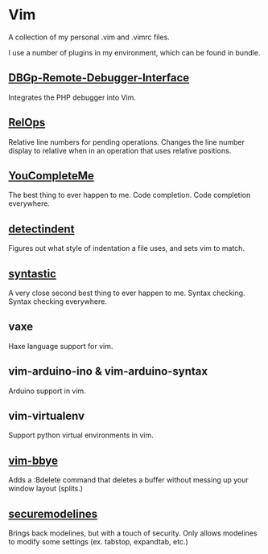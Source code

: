# Vim


A collection of my personal .vim and .vimrc files.

I use a number of plugins in my environment, which can be found in bundle.

## [DBGp-Remote-Debugger-Interface](http://www.vim.org/scripts/script.php?script_id=2508)

Integrates the PHP debugger into Vim.

## [RelOps](http://www.vim.org/scripts/script.php?script_id=4212)

Relative line numbers for pending operations. Changes the line number display to relative when in an operation that uses relative positions.

## [YouCompleteMe](https://github.com/Valloric/YouCompleteMe)

The best thing to ever happen to me. Code completion. Code completion everywhere.

## [detectindent](http://www.vim.org/scripts/script.php?script_id=1171)

Figures out what style of indentation a file uses, and sets vim to match.

## [syntastic](https://github.com/scrooloose/syntastic)

A very close second best thing to ever happen to me. Syntax checking. Syntax checking everywhere.

## vaxe

Haxe language support for vim.

## vim-arduino-ino & vim-arduino-syntax

Arduino support in vim.

## vim-virtualenv

Support python virtual environments in vim.

## [vim-bbye](https://github.com/moll/vim-bbye)

Adds a :Bdelete command that deletes a buffer without messing up your window layout (splits.)

## [securemodelines](https://github.com/ciaranm/securemodelines)

Brings back modelines, but with a touch of security. Only allows modelines to modify some settings (ex. tabstop, expandtab, etc.)
